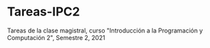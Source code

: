 # Tareas-IPC2
Tareas de la clase magistral, curso "Introducción a la Programación y Computación 2", Semestre 2, 2021
